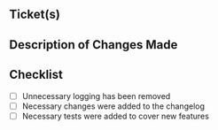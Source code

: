 ## Ticket(s)


## Description of Changes Made


## Checklist
- [ ] Unnecessary logging has been removed
- [ ] Necessary changes were added to the changelog
- [ ] Necessary tests were added to cover new features
